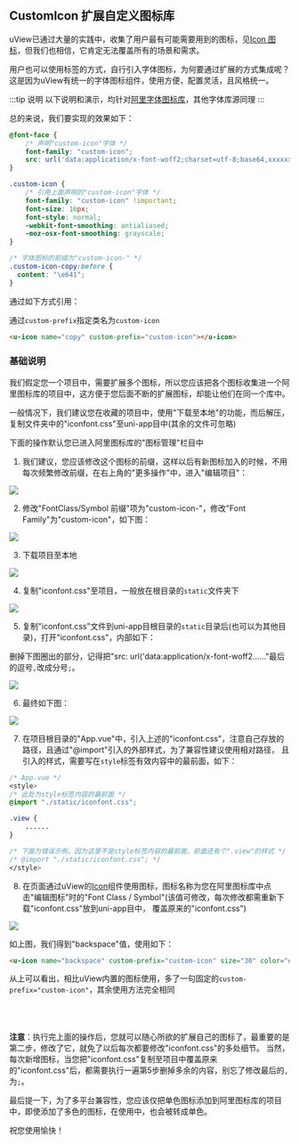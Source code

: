 ## CustomIcon 扩展自定义图标库

<demo-model url="/pages/componentsA/icon/index"></demo-model>


uView已通过大量的实践中，收集了用户最有可能需要用到的图标，见[Icon 图标](/components/icon.html)，但我们也相信，它肯定无法覆盖所有的场景和需求。  

用户也可以使用标签的方式，自行引入字体图标，为何要通过扩展的方式集成呢？  
这是因为uView有统一的字体图标组件，使用方便，配置灵活，且风格统一。

:::tip 说明
以下说明和演示，均针对[阿里字体图标库](https://www.iconfont.cn)，其他字体库源同理
:::

总的来说，我们要实现的效果如下：

```css
@font-face {
	/* 声明"custom-icon"字体 */
	font-family: "custom-icon";
	src: url('data:application/x-font-woff2;charset=utf-8;base64,xxxxxxxx') format('woff2');
}

.custom-icon {
	/* 引用上面声明的"custom-icon"字体 */
	font-family: "custom-icon" !important;
	font-size: 16px;
	font-style: normal;
	-webkit-font-smoothing: antialiased;
	-moz-osx-font-smoothing: grayscale;
}

/* 字体图标的前缀为"custom-icon-" */
.custom-icon-copy:before {
  content: "\e641";
}
```

通过如下方式引用：  

通过`custom-prefix`指定类名为`custom-icon`

```html
<u-icon name="copy" custom-prefix="custom-icon"></u-icon>
```

### 基础说明

我们假定您一个项目中，需要扩展多个图标，所以您应该把各个图标收集进一个阿里图标库的项目中，这方便于您后面不断的扩展图标，却能让他们在同一个库中。

一般情况下，我们建议您在收藏的项目中，使用"下载至本地"的功能，而后解压，复制文件夹中的"iconfont.css"至uni-app目中(其余的文件可忽略)

下面的操作默认您已进入阿里图标库的"图标管理"栏目中

1. 我们建议，您应该修改这个图标的前缀，这样以后有新图标加入的时候，不用每次频繁修改前缀，在右上角的"更多操作"中，进入"编辑项目"：

<img src="/custom_icon/custom_icon_3.png" />


2. 修改"FontClass/Symbol 前缀"项为"custom-icon-"，修改"Font Family"为"custom-icon"，如下图：

<img src="/custom_icon/custom_icon_4.png" />


3. 下载项目至本地

<img src="/custom_icon/custom_icon_1.png" />

4. 复制"iconfont.css"至项目，一般放在根目录的`static`文件夹下

<img src="/custom_icon/custom_icon_2.png" />

5. 复制"iconfont.css"文件到uni-app目根目录的`static`目录后(也可以为其他目录)，打开"iconfont.css"，内部如下：

删掉下图圈出的部分，记得把"src: url('data:application/x-font-woff2......"最后的逗号`,`改成分号`;`。

<img src="/custom_icon/custom_icon_8.png" />

6. 最终如下图：

<img src="/custom_icon/custom_icon_9.png" />


7. 在项目根目录的"App.vue"中，引入上述的"iconfont.css"，注意自己存放的路径，且通过"@import"引入的外部样式，为了兼容性建议使用相对路径，
且引入的样式，需要写在`style`标签有效内容中的最前面，如下：

```css
/* App.vue */
<style>
/* 此处为style标签内容的最前面 */
@import "./static/iconfont.css";

.view {
	......
}

/* 下面为错误示例，因为这里不是style标签内容的最前面，前面还有个".view"的样式 */
/* @import "./static/iconfont.css"; */
</style>
```

8. 在页面通过uView的[Icon](/components/icon.html)组件使用图标，图标名称为您在阿里图标库中点击"编辑图标"时的"Font Class / Symbol"(该值可修改，每次修改都需重新下载"iconfont.css"放到uni-app目中，
覆盖原来的"iconfont.css")

<img src="/custom_icon/custom_icon_7.png" />

如上图，我们得到"backspace"值，使用如下：

```html
<u-icon name="backspace" custom-prefix="custom-icon" size="30" color="#888888"></u-icon>
```

从上可以看出，相比uView内置的图标使用，多了一句固定的`custom-prefix="custom-icon"`，其余使用方法完全相同
<br><br><br><br>

**注意**：执行完上面的操作后，您就可以随心所欲的扩展自己的图标了，最重要的是第二步，修改了它，就免了以后每次都要修改"iconfont.css"的多处细节。
当然，每次新增图标，当您把"iconfont.css"复制至项目中覆盖原来的"iconfont.css"后，都需要执行一遍第5步删掉多余的内容，别忘了修改最后的`,`为`;`。 

最后提一下，为了多平台兼容性，您应该仅把单色图标添加到阿里图标库的项目中，即使添加了多色的图标，在使用中，也会被转成单色。

祝您使用愉快！